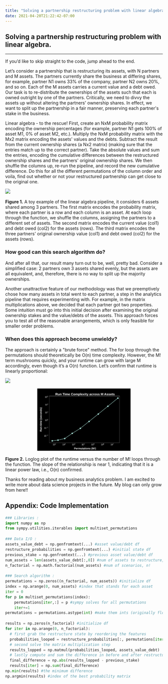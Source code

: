 ```yaml
---
title: "Solving a partnership restructuring problem with linear algebra."
date: 2021-04-20T21:22:42-07:00
---
```


## Solving a partnership restructuring problem with linear algebra.

---

If you’d like to skip straight to the code, jump ahead to the end.

Let’s consider a partnership that is restructuring its assets, with N partners and M assets. The partners currently share the business at differing shares, for example, partner N1 owns 33% of the company, partner N2 owns 20%, and so on. Each of the M assets carries a current value and a debt owed. Our task is to re-distribute the ownerships of the assets such that each is owned outright by one of the partners. Critically, we need to divvy the assets up without altering the partners' ownership shares. In effect, we want to split up the partnership in a fair manner, preserving each partner's stake in the business.

Linear algebra - to the rescue! First, create an NxM probability matrix encoding the ownership percentages (for example, partner N1 gets 100% of asset M1, 0% of asset M2, etc.). Multiply the NxM probability matrix with the Mx2 matrix encoding the assets' values and the debts. Subtract the result from the current ownership shares (a Nx2 matrix) (making sure that the entries match up to the correct partner). Take the absolute values and sum the entries, encoding the cumulative differences between the restructured ownership shares and the partners' original ownership shares. We then shuffle the columns up, re-run the pipeline, and record the new cumulative difference. Do this for all the different permutations of the column order and voila, find out whether or not your restructured partnership can get close to the original one.

<img src="https://render.githubusercontent.com/render/math?math=\\begin{vmatrix} 1 & 1 & 0 & 0 & 0 & 0\\ 0 & 0 & 1 & 1 & 0 & 0\\ 0 & 0 & 0 & 0 & 1 & 1 \end{vmatrix} * begin{vmatrix} a & b \\ c & d \\ e & f \\ g & h \\ i & j \\k & l \end{vmatrix} - begin{vmatrix} m & n \\ o & p \\ q & r  \end{vmatrix}">

**Figure 1.** A toy example of the linear algebra pipeline, it considers 6 assets shared among 3 partners. The first matrix encodes the probability matrix, where each partner is a row and each column is an asset. At each loop through the function, we shuffle the columns, assigning the partners to a different set of assets. The second matrix encodes the current value (col1) and debt owed (col2) for the assets (rows). The third matrix encodes the three partners' original ownership value (col1) and debt owed (col2) for the assets (rows).

### How good can this search algorithm do?

And after all that, our result many turn out to be, well, pretty bad. Consider a simplified case: 2 partners own 3 assets shared evenly, but the assets are all equivalent, and, therefore, there is no way to split up the majority ownerships.

Another unattractive feature of our methodology was that we preemptively chose how many assets in total went to each partner, a step in the analytics pipeline that requires experimenting with. For example, in the matrix multiplications above, we decided that each partner got two properties. Some intuition must go into this initial decision after examining the original ownership stakes and the value/debts of the assets. This approach forces you to test all of the reasonable arrangements, which is only feasible for smaller order problems.

### When does this approach become unwieldy?

The approach is certainly a "brute force" method. The for loop through the permutations should theoretically be O(n) time complexity. However, the M! term mushrooms quickly, and your runtime can grow with large M accordingly, even though it’s a O(n) function. Let’s confirm that runtime is linearly proportional:

<img src="https://render.githubusercontent.com/render/math?math=\runtime \propto n">

<p align="center"> <img src="assets-runtime.png?raw=true"/ width = "300" height = "200"> </p>

**Figure 2.** Loglog plot of the runtime versus the number of M! loops through the function. The slope of the relationship is near 1, indicating that it is a linear power law, i.e., O(n) confirmed.

Thanks for reading about my business analytics problem. I am excited to write more about data science projects in the future. My blog can only grow from here!!


## Appendix: Code Implementation

```python
### Libraries :
import numpy as np
from sympy.utilities.iterables import multiset_permutations

### Data I/O :
assets_value_debt = np.genfromtext(...) #asset value/debt df
restructure_probabilities = np.genfromtext(...) #initial state df
previous_stake = np.genfromtext(...) #previous asset value/debt df
num_assets = len(assets_value_debt[:,0]) #num of assets to restructure, n
n_factorial = np.math.factorial(num_assets) #num of scenarios, n!

### Search algorithm :
permutations = np.zeros((n_factorial, num_assets)) #initialize df
index = np.arange(0, num_assets) #index that stands for each asset
iter = 0
for p in multiset_permutations(index):
    permutations[iter,:] = p #sympy solves for all permutations
    iter+=1
permutations = permutations.astype(int) #make them ints (originally floats)

results = np.zeros(n_factorial) #initialize df
for iter in np.arange(0, n_factorial):
  # first grab the restructure state by reordering the features
  probabilities_looped = restructure_probabilities[:, permutations[iter,:]]
  # second solve the matrix multiplication step
  results_lopped = np.matmul(probabilities_looped, assets_value_debt)
  # lastly compute and sum the difference in before and after restructuring
  final_difference = np.abs(results_lopped - previous_stake)
  results[iter] = np.sum(final_difference)
np.min(results) #the minimum difference
np.argmin(results) #index of the best probability matrix
```
